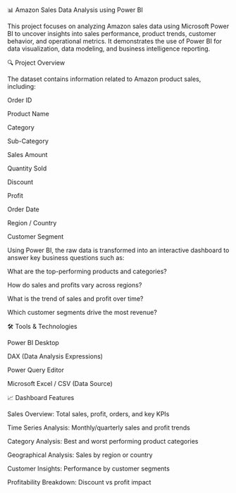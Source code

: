 📊 Amazon Sales Data Analysis using Power BI

This project focuses on analyzing Amazon sales data using Microsoft Power BI to uncover insights into sales performance, product trends, customer behavior, and operational metrics. It demonstrates the use of Power BI for data visualization, data modeling, and business intelligence reporting.

🔍 Project Overview

The dataset contains information related to Amazon product sales, including:

Order ID

Product Name

Category

Sub-Category

Sales Amount

Quantity Sold

Discount

Profit

Order Date

Region / Country

Customer Segment

Using Power BI, the raw data is transformed into an interactive dashboard to answer key business questions such as:

What are the top-performing products and categories?

How do sales and profits vary across regions?

What is the trend of sales and profit over time?

Which customer segments drive the most revenue?

🛠️ Tools & Technologies

Power BI Desktop

DAX (Data Analysis Expressions)

Power Query Editor

Microsoft Excel / CSV (Data Source)

📈 Dashboard Features

Sales Overview: Total sales, profit, orders, and key KPIs

Time Series Analysis: Monthly/quarterly sales and profit trends

Category Analysis: Best and worst performing product categories

Geographical Analysis: Sales by region or country

Customer Insights: Performance by customer segments

Profitability Breakdown: Discount vs profit impact
